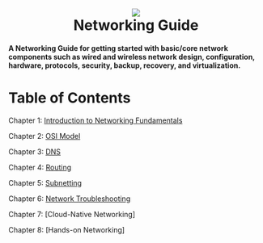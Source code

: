<h1 align="center">
 <img src="https://user-images.githubusercontent.com/45159366/82833053-d1687b80-9e71-11ea-8c6d-074100f2f54b.png">
  <br />
 Networking Guide
</h1>

#### A Networking Guide for getting started with basic/core network components such as wired and wireless network design, configuration, hardware, protocols, security, backup, recovery, and virtualization.

# Table of Contents

Chapter 1: [Introduction to Networking Fundamentals](https://github.com/Yasir-77/My-DevOps-Journey/tree/main/Networking/notes#chapter-1-introduction-to-networking-fundamentals)

Chapter 2: [OSI Model](https://github.com/Yasir-77/My-DevOps-Journey/blob/main/Networking/notes/readme.md#chapter-2-osi-model-open-system-interconnection-model)

Chapter 3: [DNS](https://github.com/Yasir-77/My-DevOps-Journey/tree/main/Networking/notes#champter-3-introduction-to-dns-domain-name-system)

Chapter 4: [Routing](https://github.com/Yasir-77/My-DevOps-Journey/tree/main/Networking/notes#chapter-4-routing)

Chapter 5: [Subnetting](https://github.com/Yasir-77/My-DevOps-Journey/tree/main/Networking/notes#chapter-5-subnetting)

Chapter 6: [Network Troubleshooting](https://github.com/Yasir-77/My-DevOps-Journey/tree/main/Networking/notes#chapter-6-netowrk-troubleshooting)

Chapter 7: [Cloud-Native Networking]

Chapter 8: [Hands-on Networking] 
